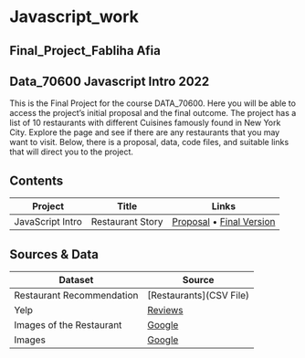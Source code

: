 # Javascript_work

## Final_Project_Fabliha Afia 
## Data_70600 Javascript Intro 2022


This is the Final Project for the course DATA_70600.
Here you will be able to access the project’s initial proposal and the final outcome. The project has a list of 10 restaurants with different Cuisines famously found in New York City. Explore the page and see if there are any restaurants that you may want to visit. 
Below, there is a proposal, data, code files, and suitable links that will direct you to the project.


## Contents
| Project | Title | Links |
| -- | ----- | -------- |
| JavaScript Intro| Restaurant Story| [Proposal](LINK) • [Final Version](LINK) |
## Sources & Data

| Dataset | Source |
| ------- | ------ |
| Restaurant Recommendation | [Restaurants](CSV File)
| Yelp| [Reviews]( https://www.yelp.com/ )
| Images of the Restaurant| [Google]( https://images.google.com/)
| Images| [Google](www.google.com/)

